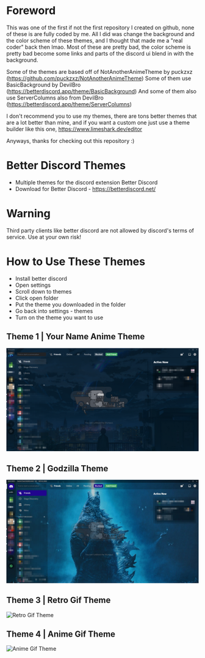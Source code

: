 # Foreword
This was one of the first if not the first repository I created on github, none of these is are fully coded by me. All I did was change the background and the color scheme of these themes, and I thought that made me a "real coder" back then lmao. Most of these are pretty bad, the color scheme is pretty bad become some links and parts of the discord ui blend in with the background. 

Some of the themes are based off of NotAnotherAnimeTheme by puckzxz (https://github.com/puckzxz/NotAnotherAnimeTheme)
Some of them use BasicBackground by DevilBro (https://betterdiscord.app/theme/BasicBackground)
And some of them also use ServerColumns also from DevilBro (https://betterdiscord.app/theme/ServerColumns)

I don't recommend you to use my themes, there are tons better themes that are a lot better than mine, and if you want a custom one just use a theme builder like this one, https://www.limeshark.dev/editor

Anyways, thanks for checking out this repository :)

# Better Discord Themes

 - Multiple themes for the discord extension Better Discord
 - Download for Better Discord - https://betterdiscord.net/

# Warning
Third party clients like better discord are not allowed by discord's terms of service. Use at your own risk!

# How to Use These Themes 

 - Install better discord
 - Open settings
 - Scroll down to themes
 - Click open folder
 - Put the theme you downloaded in the folder
 - Go back into settings - themes
 - Turn on the theme you want to use

## Theme 1 | Your Name Anime Theme

![Your Name Anime Theme](/assets/KmWSaNkx.png)

## Theme 2 | Godzilla Theme

![Godzilla Theme](/assets/Z1TFLiYY.jpg)

## Theme 3 | Retro Gif Theme

![Retro Gif Theme](/assets/mK8LW6wY.gif)

## Theme 4 | Anime Gif Theme

![Anime Gif Theme](/assets/EnQ8YWKtdu.gif)